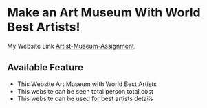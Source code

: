 # Make an Art Museum With World Best Artists!

My Website Link  [Artist-Museum-Assignment](https://artist-museum-assignment-developer-naimur.netlify.app/).

## Available Feature

* This Website Art Museum with World Best Artists
* This website can be seen total person total cost
* This website can be used for best artists details
          



